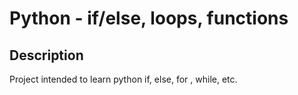 # Python - if/else, loops, functions

## Description

Project intended to learn python if, else, for , while, etc.

